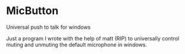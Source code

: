 # MicButton
Universal push to talk for windows

Just a program I wrote with the help of matt (RIP) to universally control muting and unmuting the default microphone in windows.

